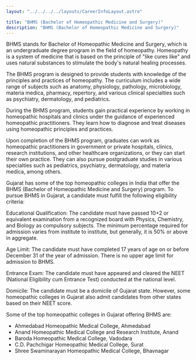 ```yaml
---
layout: "../../../../layouts/CareerInfoLayout.astro"

title: "BHMS (Bachelor of Homeopathic Medicine and Surgery)"
description: "BHMS (Bachelor of Homeopathic Medicine and Surgery)"
---
```


BHMS stands for Bachelor of Homeopathic Medicine and Surgery, which is an undergraduate degree program in the field of homeopathy. Homeopathy is a system of medicine that is based on the principle of "like cures like" and uses natural substances to stimulate the body's natural healing processes.

The BHMS program is designed to provide students with knowledge of the principles and practices of homeopathy. The curriculum includes a wide range of subjects such as anatomy, physiology, pathology, microbiology, materia medica, pharmacy, repertory, and various clinical specialties such as psychiatry, dermatology, and pediatrics.

During the BHMS program, students gain practical experience by working in homeopathic hospitals and clinics under the guidance of experienced homeopathic practitioners. They learn how to diagnose and treat diseases using homeopathic principles and practices.

Upon completion of the BHMS program, graduates can work as homeopathic practitioners in government or private hospitals, clinics, research institutions, and other healthcare organizations, or they can start their own practice. They can also pursue postgraduate studies in various specialties such as pediatrics, psychiatry, dermatology, and materia medica, among others.

Gujarat has some of the top homeopathic colleges in India that offer the BHMS (Bachelor of Homeopathic Medicine and Surgery) program. To pursue BHMS in Gujarat, a candidate must fulfill the following eligibility criteria:

Educational Qualification: The candidate must have passed 10+2 or equivalent examination from a recognized board with Physics, Chemistry, and Biology as compulsory subjects. The minimum percentage required for admission varies from institute to institute, but generally, it is 50% or above in aggregate.

Age Limit: The candidate must have completed 17 years of age on or before December 31 of the year of admission. There is no upper age limit for admission to BHMS.

Entrance Exam: The candidate must have appeared and cleared the NEET (National Eligibility cum Entrance Test) conducted at the national level.

Domicile: The candidate must be a domicile of Gujarat state. However, some homeopathic colleges in Gujarat also admit candidates from other states based on their NEET score.

Some of the top homeopathic colleges in Gujarat offering BHMS are:

- Ahmedabad Homeopathic Medical College, Ahmedabad
- Anand Homeopathic Medical College and Research Institute, Anand
- Baroda Homeopathic Medical College, Vadodara
- C.D. Pachchigar Homeopathic Medical College, Surat
- Shree Swaminarayan Homeopathic Medical College, Bhavnagar
